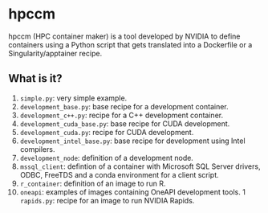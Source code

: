 # hpccm

hpccm (HPC container maker) is a tool developed by NVIDIA to define containers
using a Python script that gets translated into a Dockerfile or a Singularity/apptainer
recipe.


## What is it?

1. `simple.py`: very simple example.
1. `development_base.py`: base recipe for a development container.
1. `development_c++.py`: recipe for a C++ development container.
1. `development_cuda_base.py`: base recipe for CUDA development.
1. `development_cuda.py`: recipe for CUDA development.
1. `development_intel_base.py`: base recipe for development using
   Intel compilers.
1. `development_node`: definition of a development node.
1. `mssql_client`: defintion of a container with Microsoft
   SQL Server drivers, ODBC, FreeTDS and a conda environment
   for a client script.
1. `r_container`: definition of an image to run R.
1. `oneapi`: examples of images containing OneAPI development tools.
1 `rapids.py`: recipe for an image to run NVIDIA Rapids.
